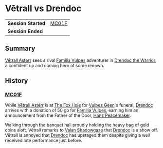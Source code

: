 # Vētrall vs Drendoc

|||
| --- | --- |
| **Session Started** | [MC01F](../sessions/MC01F.md) | storyline.2
| **Session Ended** | |

## Summary

[Vētrall Astérr](../characters/vetrall-asterr.md) sees a rival [Familia Vulpes](../organisations/familia-vulpes.md) adventurer in [Drendoc the Warrior](../characters/drendoc.md), a confident up and coming hero of some renown.

## History

### [MC01F](../sessions/MC01F.md)

While [Vētrall Astérr](../characters/vetrall-asterr.md) is at [The Fox Hole](../places/buildings/the-fox-hole.md) for [Vulpes Geen](../characters/vulpes-geen.md)'s funeral, [Drendoc](../characters/drendoc.md) arrives with a donation of 50 gp for [Familia Vulpes](../organisations/familia-vulpes.md), earning him an announcement from the Father of the Door, [Hanz Peacemaker](../characters/hanz-peacemaker.md).

Walking through the banquet hall proudly holding the heavy bag of gold coins aloft, Vētrall remarks to [Valan Shadowgaze](../characters/valan-shadowgaze.md) that [Drendoc](../characters/drendoc.md) is a show off. Vētrall is annoyed that [Drendoc](../characters/drendoc.md) has upstaged them despite giving a well received lute performance just before.
